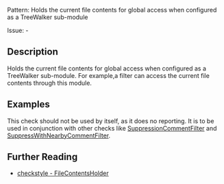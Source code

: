 Pattern: Holds the current file contents for global access when configured as a TreeWalker sub-module

Issue: -

## Description

Holds the current file contents for global access when configured as a TreeWalker sub-module. For example,a filter can access the current file contents through this module. 

## Examples

This check should not be used by itself, as it does no reporting. It is to be used in conjunction with other checks like [SuppressionCommentFilter](http://checkstyle.sourceforge.net/config_filters.html#SuppressionCommentFilter) and [SuppressWithNearbyCommentFilter](http://checkstyle.sourceforge.net/config_filters.html#SuppressWithNearbyCommentFilter).

## Further Reading

* [checkstyle - FileContentsHolder](http://checkstyle.sourceforge.net/config_misc.html#FileContentsHolder)